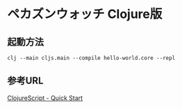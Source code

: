 # ペカズンウォッチ Clojure版

## 起動方法

```
clj --main cljs.main --compile hello-world.core --repl
```

## 参考URL

[ClojureScript - Quick Start](https://clojurescript.org/guides/quick-start)
